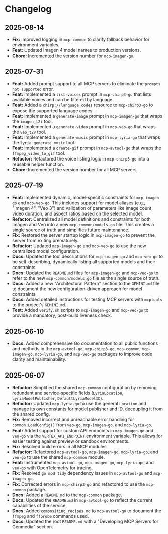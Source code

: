 # Changelog

## 2025-08-14

*   **Fix:** Improved logging in `mcp-common` to clarify fallback behavior for environment variables.
*   **Feat:** Updated Imagen 4 model names to production versions.
*   **Chore:** Incremented the version number for `mcp-imagen-go`.

## 2025-07-31

*   **Feat:** Added prompt support to all MCP servers to eliminate the `prompts not supported` error.
*   **Feat:** Implemented a `list-voices` prompt in `mcp-chirp3-go` that lists available voices and can be filtered by language.
*   **Feat:** Added a `chirp://language_codes` resource to `mcp-chirp3-go` to expose the supported language codes.
*   **Feat:** Implemented a `generate-image` prompt in `mcp-imagen-go` that wraps the `imagen_t2i` tool.
*   **Feat:** Implemented a `generate-video` prompt in `mcp-veo-go` that wraps the `veo_t2v` tool.
*   **Feat:** Implemented a `generate-music` prompt in `mcp-lyria-go` that wraps the `lyria_generate_music` tool.
*   **Feat:** Implemented a `create-gif` prompt in `mcp-avtool-go` that wraps the `ffmpeg_video_to_gif` tool.
*   **Refactor:** Refactored the voice listing logic in `mcp-chirp3-go` into a reusable helper function.
*   **Chore:** Incremented the version number for all MCP servers.

## 2025-07-19

*   **Feat:** Implemented dynamic, model-specific constraints for `mcp-imagen-go` and `mcp-veo-go`. This includes support for model aliases (e.g., "Imagen 4", "Veo 3") and validation of parameters like image count, video duration, and aspect ratios based on the selected model.
*   **Refactor:** Centralized all model definitions and constraints for both Imagen and Veo into a new `mcp-common/models.go` file. This creates a single source of truth and simplifies future maintenance.
*   **Fix:** Restored the server startup logic in `mcp-imagen-go` to prevent the server from exiting prematurely.
*   **Refactor:** Updated `mcp-imagen-go` and `mcp-veo-go` to use the new centralized model configuration.
*   **Docs:** Updated the tool descriptions for `mcp-imagen-go` and `mcp-veo-go` to be self-describing, dynamically listing all supported models and their constraints.
*   **Docs:** Updated the `README.md` files for `mcp-imagen-go` and `mcp-veo-go` to refer to the new `mcp-common/models.go` file as the single source of truth.
*   **Docs:** Added a new "Architectural Pattern" section to the `GEMINI.md` file to document the new configuration-driven approach for model constraints.
*   **Docs:** Added detailed instructions for testing MCP servers with `mcptools` to the project's `GEMINI.md`.
*   **Test:** Added `verify.sh` scripts to `mcp-imagen-go` and `mcp-veo-go` to provide a mandatory, post-build liveness check.

## 2025-06-10

*   **Docs:** Added comprehensive Go documentation to all public functions and methods in the `mcp-avtool-go`, `mcp-chirp3-go`, `mcp-common`, `mcp-imagen-go`, `mcp-lyria-go`, and `mcp-veo-go` packages to improve code clarity and maintainability.

## 2025-06-07

*   **Refactor:** Simplified the shared `mcp-common` configuration by removing redundant and service-specific fields (`LyriaLocation`, `LyriaModelPublisher`, `DefaultLyriaModelID`).
*   **Refactor:** Updated `mcp-lyria-go` to use the general `Location` and manage its own constants for model publisher and ID, decoupling it from the shared config.
*   **Fix:** Removed incorrect and unreachable error handling for `common.LoadConfig()` from `veo-go`, `mcp-imagen-go`, and `mcp-lyria-go`.
*   **Feat:** Added support for custom API endpoints in `mcp-imagen-go` and `veo-go` via the `VERTEX_API_ENDPOINT` environment variable. This allows for easier testing against preview or sandbox environments.
*   **Fix:** Resolved build errors in all MCP modules.
*   **Refactor:** Refactored `mcp-avtool-go`, `mcp-imagen-go`, `mcp-lyria-go`, and `veo-go` to use the shared `mcp-common` module.
*   **Feat:** Instrumented `mcp-avtool-go`, `mcp-imagen-go`, `mcp-lyria-go`, and `veo-go` with OpenTelemetry for tracing.
*   **Fix:** Resolved `go mod tidy` dependency issues in `mcp-avtool-go` and `mcp-imagen-go`.
*   **Fix:** Corrected errors in `mcp-chirp3-go` and refactored to use the `mcp-common` package.
*   **Docs:** Added a `README.md` to the `mcp-common` package.
*   **Docs:** Updated the `README.md` in `mcp-avtool-go` to reflect the current capabilities of the service.
*   **Docs:** Added `compositing_recipes.md` to `mcp-avtool-go` to document the `ffmpeg` and `ffprobe` commands used.
*   **Docs:** Updated the root `README.md` with a "Developing MCP Servers for Genmedia" section.
